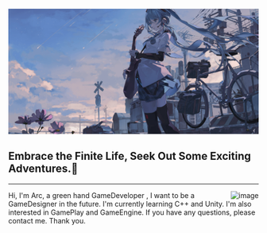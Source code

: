 ![HeadImage](Image/miku.png)

## Embrace the Finite Life, Seek Out Some Exciting Adventures.🥌

---


<img src="https://github-readme-stats.vercel.app/api?username=Arc-huangjingtong&show_icons=true&theme=radical" align="right" alt="image">

Hi, I'm Arc, a green hand GameDeveloper , I want to be a GameDesigner in the future. I'm currently learning C++ and
Unity. I'm also interested in GamePlay and GameEngine. If you have any questions, please
contact me. Thank you.

